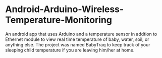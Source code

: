 # Android-Arduino-Wireless-Temperature-Monitoring
An android app that uses Arduino and a temperature sensor in addtion to Ethernet module to view real time temperature of baby, water, soil, or anything else. The project was named BabyTraq to keep track of your sleeping child temperature if you are leaving him/her at home.
